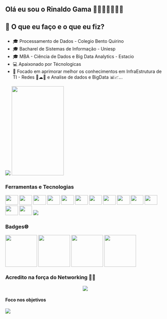 ## Olá eu sou o Rinaldo Gama 👨🏽👋🏽😎🇧🇷

<!--
**RinaldoGama/RinaldoGama** is a ✨ _special_ ✨ repository because its `README.md` (this file) appears on your GitHub profile.

Here are some ideas to get you started:
-->



###
## 🌱 O que eu faço e o que eu fiz?
###
- 🎓 Processamento de Dados - Colegio Bento Quirino
- 🎓 Bacharel de Sistemas de Informação - Uniesp
- 🎓 MBA - Ciência de Dados e Big Data Analytics - Estacio
- 💻 Apaixonado por Técnologicas
- 👯 Focado em aprimorar melhor os conhecimentos em InfraEstrutura de TI - Redes 📡☁🤖 e Analise de dados e BigData 📊📈... 




<img src="https://github-readme-stats.vercel.app/api?username=rinaldogama&show_icons=true&theme=graywhite&include_all_commits=true">

<!--
<img src="https://github-readme-stats.vercel.app/api/pin/?username=rinaldogama&repo=github-readme-stats&cache_seconds=86400&theme=graywhite">
-->
<img width="57%" height="280px" src="https://streak-stats.demolab.com?user=rinaldogama&theme=icegray&locale=pt_BR" />

### Ferramentas e Tecnologias
<div>

       

  <img height="30" width="40" src="https://cdn.jsdelivr.net/gh/devicons/devicon/icons/arduino/arduino-original.svg" />
  <img height="30" width="40" src="https://cdn.jsdelivr.net/gh/devicons/devicon/icons/bootstrap/bootstrap-original.svg" />
  <img height="30" width="40" src="https://cdn.jsdelivr.net/gh/devicons/devicon/icons/css3/css3-original.svg" />
  <img height="30" width="40" src="https://cdn.jsdelivr.net/gh/devicons/devicon/icons/linux/linux-original.svg" />
  <img height="30" width="40" src="https://cdn.jsdelivr.net/gh/devicons/devicon/icons/html5/html5-plain.svg" />
  <img height="30" width="40" src="https://cdn.jsdelivr.net/gh/devicons/devicon/icons/jira/jira-original-wordmark.svg" />  
  <img height="30" width="40" src="https://cdn.jsdelivr.net/gh/devicons/devicon/icons/mysql/mysql-original-wordmark.svg" />
  <img height="30" width="40" src="https://cdn.jsdelivr.net/gh/devicons/devicon/icons/php/php-plain.svg" />
  <img height="30" width="40" src="https://cdn.jsdelivr.net/gh/devicons/devicon/icons/python/python-original-wordmark.svg" />
  <img height="30" width="40" src="https://cdn.jsdelivr.net/gh/devicons/devicon/icons/slack/slack-original.svg" />
  <img height="30" width="40" src="https://cdn.jsdelivr.net/gh/devicons/devicon/icons/javascript/javascript-original.svg" />
  <img height="30" width="40" src="https://cdn.jsdelivr.net/gh/devicons/devicon/icons/github/github-original.svg" />
  <img height="30" width="40" src="https://cdn.jsdelivr.net/gh/devicons/devicon/icons/git/git-original.svg" />
  <img src="https://img.shields.io/badge/cisco-%23049fd9.svg?style=for-the-badge&logo=cisco&logoColor=%23000000"/>
</div>

### Badges🌐
<div>
<img align="center" src="https://images.credly.com/size/680x680/images/683783d8-eaac-4c37-a14d-11bd8a36321d/ccna_600.png" width="100" height="100" />
<img align="center" src="https://images.credly.com/size/680x680/images/31459fb8-0734-4078-9175-dd1a6e56de4a/01_cyberops_associate_300.png"  width="100" height="100" />
<img align="center" src="https://media.badgr.com/uploads/badges/05a60f1c-b3f6-47fc-b288-0391228f66b5.png"  width="100" height="100" />
<img align="center" src="https://images.credly.com/size/680x680/images/22a0ece5-ff05-4594-8320-25e55e9ae203/image.png"  width="100" height="100" />
</div>


### Acredito na força do Networking 🤝🏽
<div>

</div>

<!-- Numero de Visitantes
site: http://hits.dwyl.com or 
Usei a API deste site para gerar o numero de visitantes
-->
<p align="center">
<img src="https://hits.dwyl.com/rinaldogama/rinaldogama.svg?style=flat"/>
</p>

<!--
### Aqui está um meme aleatório para você, para tornar seu dia melhor
(*PS: Atualize a Pagina para um novo Meme* :wink: )

<a href="https://github.com/techytushar/random-memer"><img src='https://random-memer.herokuapp.com/' title="Meme" alt="Please refresh the page if the meme doesn't show up." height="400"></a>
-->

<!--
![Snake animation](https://github.com/rinaldogama/rinaldogama/blob/output/github-contribution-grid-snake.svg)

-->

#### Foco nos objetivos
<img src=https://raw.githubusercontent.com/saadeghi/saadeghi/master/dino.gif>


